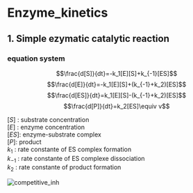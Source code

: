 # Enzyme_kinetics

## **1. Simple ezymatic catalytic reaction**

### equation system

$$\frac{d[S]}{dt}=-k_1[E][S]+k_{-1}[ES]$$
$$\frac{d[E]}{dt}=-k_1[E][S]+(k_{-1}+k_2)[ES]$$
$$\frac{d[ES]}{dt}=k_1[E][S]-(k_{-1}+k_2)[ES]$$
$$\frac{d[P]}{dt}=k_2[ES]\equiv v$$

$[S]$ : substrate concentration <br>
$[E]$ : enzyme concentration <br>
$[ES]$: enzyme-substrate complex <br>
$[P]$: product <br>
$k_1$ : rate constante of ES complex formation <br>
$k_{-1}$ : rate constante of ES complexe dissociation <br>
$k_2$ : rate constante of product formation

![competitive_inh](https://user-images.githubusercontent.com/65451658/215441132-1b1906b9-c432-4902-bc57-e0d73f86b518.png)
